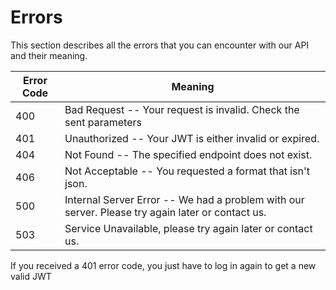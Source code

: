 # Errors

This section describes all the errors that you can encounter with our API and their meaning.

Error Code | Meaning
---------- | -------
400 | Bad Request -- Your request is invalid. Check the sent parameters
401 | Unauthorized -- Your JWT is either invalid or expired.
404 | Not Found -- The specified endpoint does not exist.
406 | Not Acceptable -- You requested a format that isn't json.
500 | Internal Server Error -- We had a problem with our server. Please try again later or contact us.
503 | Service Unavailable, please try again later or contact us.

<aside class="notice">
If you received a 401 error code, you just have to log in again to get a new valid JWT
</aside>
